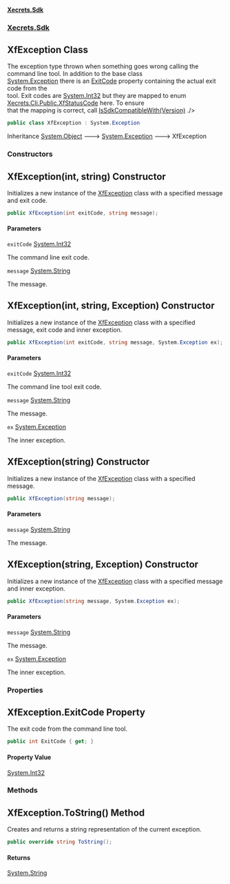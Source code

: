 #### [Xecrets.Sdk](index.md 'index')
### [Xecrets.Sdk](Xecrets.Sdk.md 'Xecrets.Sdk')

## XfException Class

The exception type thrown when something goes wrong calling the command line tool. In addition to the base class  
[System.Exception](https://docs.microsoft.com/en-us/dotnet/api/System.Exception 'System.Exception') there is an [ExitCode](Xecrets.Sdk.XfException.md#Xecrets.Sdk.XfException.ExitCode 'Xecrets.Sdk.XfException.ExitCode') property containing the actual exit code from the  
tool. Exit codes are [System.Int32](https://docs.microsoft.com/en-us/dotnet/api/System.Int32 'System.Int32') but they are mapped to enum [Xecrets.Cli.Public.XfStatusCode](https://docs.microsoft.com/en-us/dotnet/api/Xecrets.Cli.Public.XfStatusCode 'Xecrets.Cli.Public.XfStatusCode') here. To ensure  
that the mapping is correct, call [IsSdkCompatibleWith(Version)](Xecrets.Sdk.Abstractions.md#Xecrets.Sdk.Abstractions.IXfApi.IsSdkCompatibleWith(System.Version) 'Xecrets.Sdk.Abstractions.IXfApi.IsSdkCompatibleWith(System.Version)') ./>

```csharp
public class XfException : System.Exception
```

Inheritance [System.Object](https://docs.microsoft.com/en-us/dotnet/api/System.Object 'System.Object') &#129106; [System.Exception](https://docs.microsoft.com/en-us/dotnet/api/System.Exception 'System.Exception') &#129106; XfException
### Constructors

<a name='Xecrets.Sdk.XfException.XfException(int,string)'></a>

## XfException(int, string) Constructor

Initializes a new instance of the [XfException](Xecrets.Sdk.XfException.md 'Xecrets.Sdk.XfException') class with a specified message and exit code.

```csharp
public XfException(int exitCode, string message);
```
#### Parameters

<a name='Xecrets.Sdk.XfException.XfException(int,string).exitCode'></a>

`exitCode` [System.Int32](https://docs.microsoft.com/en-us/dotnet/api/System.Int32 'System.Int32')

The command line exit code.

<a name='Xecrets.Sdk.XfException.XfException(int,string).message'></a>

`message` [System.String](https://docs.microsoft.com/en-us/dotnet/api/System.String 'System.String')

The message.

<a name='Xecrets.Sdk.XfException.XfException(int,string,System.Exception)'></a>

## XfException(int, string, Exception) Constructor

Initializes a new instance of the [XfException](Xecrets.Sdk.XfException.md 'Xecrets.Sdk.XfException') class with a specified message, exit code and inner exception.

```csharp
public XfException(int exitCode, string message, System.Exception ex);
```
#### Parameters

<a name='Xecrets.Sdk.XfException.XfException(int,string,System.Exception).exitCode'></a>

`exitCode` [System.Int32](https://docs.microsoft.com/en-us/dotnet/api/System.Int32 'System.Int32')

The command line tool exit code.

<a name='Xecrets.Sdk.XfException.XfException(int,string,System.Exception).message'></a>

`message` [System.String](https://docs.microsoft.com/en-us/dotnet/api/System.String 'System.String')

The message.

<a name='Xecrets.Sdk.XfException.XfException(int,string,System.Exception).ex'></a>

`ex` [System.Exception](https://docs.microsoft.com/en-us/dotnet/api/System.Exception 'System.Exception')

The inner exception.

<a name='Xecrets.Sdk.XfException.XfException(string)'></a>

## XfException(string) Constructor

Initializes a new instance of the [XfException](Xecrets.Sdk.XfException.md 'Xecrets.Sdk.XfException') class with a specified message.

```csharp
public XfException(string message);
```
#### Parameters

<a name='Xecrets.Sdk.XfException.XfException(string).message'></a>

`message` [System.String](https://docs.microsoft.com/en-us/dotnet/api/System.String 'System.String')

The message.

<a name='Xecrets.Sdk.XfException.XfException(string,System.Exception)'></a>

## XfException(string, Exception) Constructor

Initializes a new instance of the [XfException](Xecrets.Sdk.XfException.md 'Xecrets.Sdk.XfException') class with a specified message and inner exception.

```csharp
public XfException(string message, System.Exception ex);
```
#### Parameters

<a name='Xecrets.Sdk.XfException.XfException(string,System.Exception).message'></a>

`message` [System.String](https://docs.microsoft.com/en-us/dotnet/api/System.String 'System.String')

The message.

<a name='Xecrets.Sdk.XfException.XfException(string,System.Exception).ex'></a>

`ex` [System.Exception](https://docs.microsoft.com/en-us/dotnet/api/System.Exception 'System.Exception')

The inner exception.
### Properties

<a name='Xecrets.Sdk.XfException.ExitCode'></a>

## XfException.ExitCode Property

The exit code from the command line tool.

```csharp
public int ExitCode { get; }
```

#### Property Value
[System.Int32](https://docs.microsoft.com/en-us/dotnet/api/System.Int32 'System.Int32')
### Methods

<a name='Xecrets.Sdk.XfException.ToString()'></a>

## XfException.ToString() Method

Creates and returns a string representation of the current exception.

```csharp
public override string ToString();
```

#### Returns
[System.String](https://docs.microsoft.com/en-us/dotnet/api/System.String 'System.String')